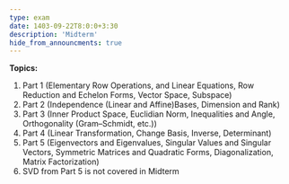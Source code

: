 ```yaml
---
type: exam
date: 1403-09-22T8:0:0+3:30
description: 'Midterm'
hide_from_announcments: true
---
```

**Topics:**
1. Part 1 (Elementary Row Operations, and Linear Equations, Row Reduction and Echelon Forms, Vector Space, Subspace)
2. Part 2 (Independence (Linear and Affine)Bases, Dimension and Rank)
3. Part 3 (Inner Product Space, Euclidian Norm, Inequalities and Angle, Orthogonality (Gram–Schmidt, etc.))
4. Part 4 (Linear Transformation, Change Basis, Inverse, Determinant)
5. Part 5 (Eigenvectors and Eigenvalues, Singular Values and Singular Vectors, Symmetric Matrices and Quadratic Forms, Diagonalization, Matrix Factorization)
6. SVD from Part 5 is not covered in Midterm